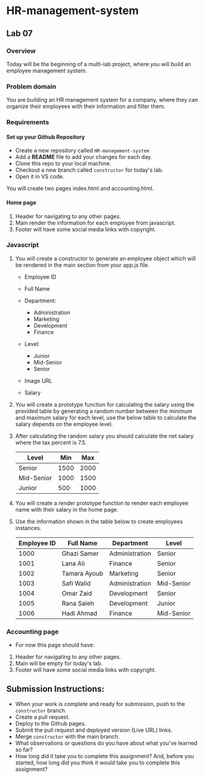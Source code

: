 # HR-management-system

## **Lab 07**

### **Overview**

Today will be the beginning of a multi-lab project, where you will build an employee management system.

### **Problem domain**

You are building an HR management system for a company, where they can organize their employees with their information and filter them.

### **Requirements**

#### Set up your Github Repository

- Create a new repository called `HR-management-system`
- Add a **README** file to add your changes for each day.
- Clone this repo to your local machine.
- Checkout a new branch called `constructor` for today's lab.
- Open it in VS code.

You will create two pages index.html and accounting.html.

#### **Home page**

1. Header for navigating to any other pages.
2. Main render the information for each employee from javascript.
3. Footer will have some social media links with copyright.

### **Javascript**

1. You will create a constructor to generate an employee object which will be rendered in the main section from your app.js file.
    - Employee ID
    - Full Name
    - Department:
        - Administration
        - Marketing
        - Development
        - Finance

    - Level:
        - Junior
        - Mid-Senior
        - Senior

    - Image URL
    - Salary
2. You will create a prototype function for calculating the salary using the provided table by generating a random number between the minimum and maximum salary for each level, use the below table to calculate the salary depends on the employee level.

3. After calculating the random salary you should calculate the net salary where the tax percent is 7.5.

    |Level|Min|Max|
    |-----|---|---|
    |Senior|1500|2000|
    |Mid-Senior|1000|1500|
    |Junior|500|1000|

4. You will create a render prototype function to render each employee name with their salary in the home page.

5. Use the information shown in the table below to create employees instances.

    |Employee ID|Full Name|Department|Level|
    |-----------|---------|----------|-----|
    |1000|Ghazi Samer|Administration|Senior|
    |1001|Lana Ali|Finance|Senior|
    |1002|Tamara Ayoub|Marketing|Senior|
    |1003|Safi Walid|Administration|Mid-Senior|
    |1004|Omar Zaid|Development|Senior|
    |1005|Rana Saleh|Development|Junior|
    |1006|Hadi Ahmad|Finance|Mid-Senior|

### **Accounting page**

- For now this page should have:

1. Header for navigating to any other pages.
2. Main will be empty for today's lab.
3. Footer will have some social media links with copyright.


## Submission Instructions:
- When your work is complete and ready for submission, push to the `constructor` branch.
- Create a pull request.
- Deploy to the Github pages.
- Submit the pull request and deployed version (Live URL) links.
- Merge `constructor` with the main branch.
- What observations or questions do you have about what you’ve learned so far?
- How long did it take you to complete this assignment? And, before you started, how long did you think it would take you to complete this assignment?